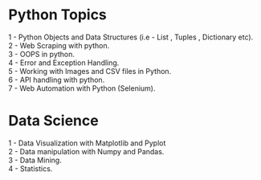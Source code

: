 # Python Topics 

1 - Python Objects and Data Structures (i.e - List , Tuples , Dictionary etc).\
2 - Web Scraping with python.\
3 - OOPS in python.\
4 - Error and Exception Handling.\
5 - Working with Images and CSV files in Python.\
6 - API handling with python. \
7 - Web Automation with Python (Selenium). 


# Data Science

1 - Data Visualization with Matplotlib and Pyplot \
2 - Data manipulation with Numpy and Pandas.\
3 - Data Mining. \
4 - Statistics.
